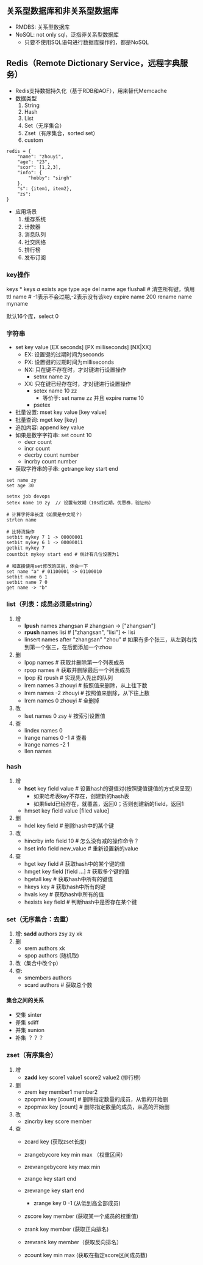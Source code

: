 ## 关系型数据库和非关系型数据库
* RMDBS: 关系型数据库
* NoSQL: not only sql，泛指非关系型数据库
    * 只要不使用SQL语句进行数据库操作的，都是NoSQL

## Redis（Remote Dictionary Service，远程字典服务）
* Redis支持数据持久化（基于RDB和AOF），用来替代Memcache
* 数据类型
    1. String
    2. Hash
    3. List
    4. Set（无序集合）
    5. Zset（有序集合，sorted set）
    6. custom

```
redis = {
    "name": "zhouyi",
    "age": "23",
    "scor": [1,2,3],
    "info": {
        "hobby": "singh"
    },
    "s": {item1, item2},
    "zs": 
}
```
* 应用场景
    1. 缓存系统
    2. 计数器
    3. 消息队列
    4. 社交网络
    5. 排行榜
    6. 发布订阅

### key操作
keys *
keys *a*
exists age
type age
del name age
flushall # 清空所有键，慎用
ttl name # -1表示不会过期,-2表示没有该key
expire name 200
rename name myname

默认16个库，select 0


### 字符串
* set key value [EX seconds] [PX milliseconds] [NX|XX]
    * EX: 设置键的过期时间为seconds
    * PX: 设置键的过期时间为milliseconds
    * NX: 只在键不存在时，才对键进行设置操作
        * setnx name zy
    * XX: 只在键已经存在时，才对键进行设置操作
        * setex name 10 zz
            * 等价于: set name zz 并且 expire name 10
        * psetex
* 批量设置: mset key value [key value]
* 批量查询: mget key [key]
* 追加内容: append key value
* 如果是数字字符串: set count 10
    * decr count
    * incr count
    * decrby count number
    * incrby count number
* 获取字符串的子串: getrange key start end
```
set name zy
set age 30

setnx job devops
setex name 10 zy  // 设置有效期（10s后过期，优惠券，验证码）

# 计算字符串长度（如果是中文呢？）
strlen name

# 比特流操作
setbit mykey 7 1 -> 00000001
setbit mykey 6 1 -> 00000011
getbit mykey 7
countbit mykey start end # 统计有几位设置为1

# 和直接使用set修改的区别，体会一下
set name "a" # 01100001 -> 01100010
setbit name 6 1
setbit name 7 0
get name -> "b"
```

### list（列表：成员必须是string）
1. 增
    * __lpush__ names zhangsan # zhangsan -> ["zhangsan"]
    * __rpush__ names lisi # ["zhangsan", "lisi"] <- lisi
    * linsert names after "zhangsan" "zhou" # 如果有多个张三，从左到右找到第一个张三，在后面添加一个zhou
2. 删
    * lpop names # 获取并删除第一个列表成员
    * rpop names # 获取并删除最后一个列表成员
    * lpop 和 rpush # 实现先入先出的队列
    * lrem names 3 zhouyi # 按照值来删除，从上往下数
    * lrem names -2 zhouyi # 按照值来删除，从下往上数
    * lrem names 0 zhouyi # 全删掉
3. 改
    * lset names 0 zsy # 按索引设置值
4. 查
    * lindex names 0
    * lrange names 0 -1 # 查看
    * lrange names -2 1
    * llen names

### hash
1. 增
    * __hset__ key field value # 设置hash的键值对(按照键值键值的方式来呈现)
        * 如果哈希表key不存在，创建新的hash表
        * 如果field已经存在，就覆盖，返回0；否则创建新的field，返回1
    * hmset key field value [filed value]
2. 删
    * hdel key field  # 删除hash中的某个键
3. 改
    * hincrby info field 10 # 怎么没有减的操作命令？
    * hset info field new_value # 重新设置新的value
4. 查
    * hget key field # 获取hash中的某个键的值
    * hmget key field [field ...] # 获取多个键的值
    * hgetall key # 获取hash中所有的键值
    * hkeys key # 获取hash中所有的键
    * hvals key # 获取hash中所有的值
    * hexists key field # 判断hash中是否存在某个键

### set（无序集合：去重）
1. 增: __sadd__ authors zsy zy xk
2. 删
    * srem authors xk
    * spop authors (随机取)
3. 改（集合中改个p）
4. 查: 
    * smembers authors
    * scard authors # 获取总个数

#### 集合之间的关系
* 交集 sinter
* 差集 sdiff
* 并集 sunion
* 补集 ？？？

### zset（有序集合）
1. 增
    * __zadd__ key score1 value1 score2 value2 (排行榜)
2. 删
    * zrem key member1 member2
    * zpopmin key [count] # 删除指定数量的成员，从低的开始删
    * zpopmax key [count] # 删除指定数量的成员，从高的开始删
3. 改
    * zincrby key score member
4. 查
    * zcard key (获取zset长度)

    * zrangebycore key min max （权重区间）
    * zrevrangebycore key max min
    * zrange key start end
    * zrevrange key start end
        * zrange key 0 -1 (从低到高全部成员)

    * zscore key member (获取某一个成员的权重值)

    * zrank key member (获取正向排名)
    * zrevrank key member（获取反向排名）

    * zcount key min max (获取在指定score区间成员数)


